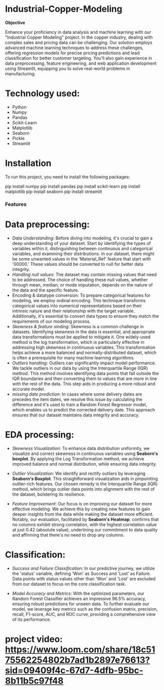 # Industrial-Copper-Modeling

**Objective**

Enhance your proficiency in data analysis and machine learning with our "Industrial Copper Modeling" project. In the copper industry, dealing with complex sales and pricing data can be challenging. Our solution employs advanced machine learning techniques to address these challenges, offering regression models for precise pricing predictions and lead classification for better customer targeting. You'll also gain experience in data preprocessing, feature engineering, and web application development using Streamlit, equipping you to solve real-world problems in manufacturing.

# Technology used:
- Python
- Numpy
- Pandas
- Scikit-Learn
- Matplotlib
- Seaborn
- Pickle
- Streamlit

#  Installation
To run this project, you need to install the following packages:

pip install numpy
pip install pandas
pip install scikit-learn
pip install matplotlib
pip install seaborn
pip install streamlit

###  Features
  #  Data preprocessing:
  - *Data Understanding*: Before diving into modeling, it's crucial to gain a deep understanding of your dataset. Start by identifying the types of variables within it, distinguishing between continuous and categorical variables, and examining their distributions. In our dataset, there might be some unwanted values in the 'Material_Ref' feature that start with '00000.' These values should be converted to null for better data integrity.
  - *Handling null values*: The dataset may contain missing values that need to be addressed. The choice of handling these null values, whether through mean, median, or mode imputation, depends on the nature of the data and the specific feature.
  -  Encoding & datatype conversion: To prepare categorical features for modeling, we employ ordinal encoding. This technique transforms categorical values into numerical representations based on their intrinsic nature and their relationship with the target variable. Additionally, it's essential to convert data types to ensure they match the requirements of our modeling process.
  -  *Skewness & feature sinding*: Skewness is a common challenge in datasets. Identifying skewness in the data is essential, and appropriate data transformations must be applied to mitigate it. One widely-used method is the log transformation, which is particularly effective in addressing high skewness in continuous variables. This transformation helps achieve a more balanced and normally-distributed dataset, which is often a prerequisite for many machine learning algorithms.
  -  *Outliers handling*: Outliers can significantly impact model performance. We tackle outliers in our data by using the Interquartile Range (IQR) method. This method involves identifying data points that fall outside the IQR boundaries and then converting them to values that are more in line with the rest of the data. This step aids in producing a more robust and accurate model.
  -  *missing date prediction*: In cases where some delivery dates are precedes the item dates, we resolve this issue by calculating the difference and it's used to train a Random Forest Regressor model, which enables us to predict the corrected delivery date. This approach ensures that our dataset maintains data integrity and accuracy.
  #  EDA processing:
  - *Skewness Visualization*: To enhance data distribution uniformity, we visualize and correct skewness in continuous variables using **Seaborn's boxplot**. By applying the Log Transformation method, we achieve improved balance and normal distribution, while ensuring data integrity.

  - *Outlier Visualization*: We identify and rectify outliers by leveraging **Seaborn's Boxplot**. This straightforward visualization aids in pinpointing outlier-rich features. Our chosen remedy is the Interquartile Range (IQR) method, which brings outlier data points into alignment with the rest of the dataset, bolstering its resilience.

  - *Feature Improvement*: Our focus is on improving our dataset for more effective modeling. We achieve this by creating new features to gain deeper insights from the data while making the dataset more efficient. Notably, our evaluation, facilitated by **Seaborn's Heatmap**, confirms that no columns exhibit strong correlation, with the highest correlation value at just 0.42 (absolute value), underlining our commitment to data quality and affirming that there's no need to drop any columns.

#  Classification:

- *Success and Failure Classification*: In our predictive journey, we utilize the 'status' variable, defining 'Won' as Success and 'Lost' as Failure. Data points with status values other than 'Won' and 'Lost' are excluded from our dataset to focus on the core classification task.
  
- *Model Accuracy and Metrics*: With the optimized parameters, our Random Forest Classifier achieves an impressive 96.5% accuracy, ensuring robust predictions for unseen data. To further evaluate our model, we leverage key metrics such as the confusion matrix, precision, recall, F1-score, AUC, and ROC curve, providing a comprehensive view of its performance.

    
#  project video: https://www.loom.com/share/18c5175562254802b7ad1b2897e76613?sid=09409f4c-67d7-4dfb-95bc-8b11b5c97f48
